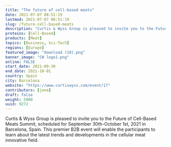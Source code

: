 ```yaml
---
title: "The future of cell-based meats"
date: 2021-07-07 08:51:19
lastmod: 2021-07-07 08:51:19
slug: /future-cell-based-meats
description: "Curtis & Wyss Group is pleased to invite you to the Future of Cell-Based Meats Summit, scheduled for September 30th-October 1st, 2021 in Barcelona, Spain. This premier B2B event will enable the participants to learn about the latest trends and developments in the cellular meat innovative field."
proteins: [Cell-Based]
products: [Meat]
topics: [Business, Sci-Tech]
regions: [Europe]
featured_image: "download (10).png"
banner_image: "CW logo1.png"
online: FALSE
start_date: 2021-09-30
end_date: 2021-10-01
country: Spain
city: Barcelona
website: "https://www.curtiswyss.com/event/17"
contributors: [jane]
draft: false
weight: 5000
uuid: 9272
---
```

<p>Curtis & Wyss Group is pleased to invite you to the Future of Cell-Based Meats Summit, scheduled for September 30th-October 1st, 2021 in Barcelona, Spain. This premier B2B event will enable the participants to learn about the latest trends and developments in the cellular meat innovative field.</p>
